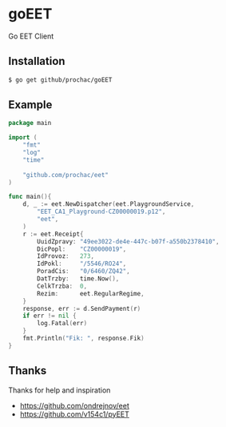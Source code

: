 # goEET

Go EET Client

## Installation

```sh
$ go get github/prochac/goEET
```

## Example

```go
package main

import (
	"fmt"
	"log"
	"time"
	
	"github.com/prochac/eet"
)

func main(){
    d, _ := eet.NewDispatcher(eet.PlaygroundService,
		"EET_CA1_Playground-CZ00000019.p12",
		"eet",
    )
    r := eet.Receipt{
		UuidZpravy: "49ee3022-de4e-447c-b07f-a550b2378410",
		DicPopl:    "CZ00000019",
		IdProvoz:   273,
		IdPokl:     "/5546/RO24",
		PoradCis:   "0/6460/ZQ42",
		DatTrzby:   time.Now(),
		CelkTrzba:  0,
		Rezim:      eet.RegularRegime,
    }
    response, err := d.SendPayment(r)
    if err != nil {
    	log.Fatal(err)
    }
    fmt.Println("Fik: ", response.Fik)
}
```

## Thanks

Thanks for help and inspiration
 - https://github.com/ondrejnov/eet
 - https://github.com/v154c1/pyEET
